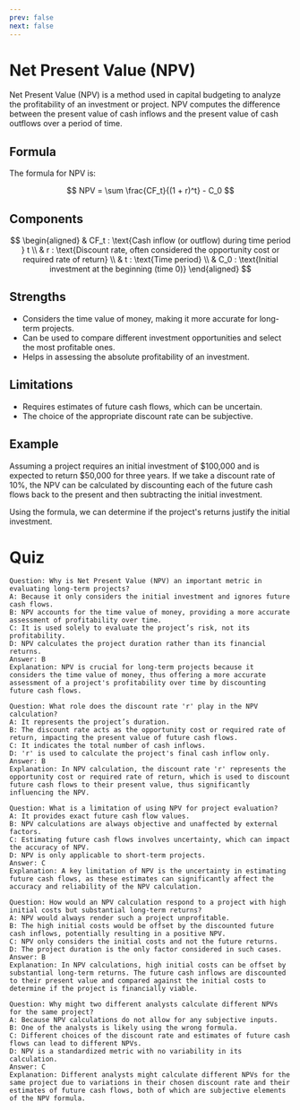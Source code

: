 ```yaml
---
prev: false
next: false
---
```


# Net Present Value (NPV)

Net Present Value (NPV) is a method used in capital budgeting to analyze the profitability of an investment or project. NPV computes the difference between the present value of cash inflows and the present value of cash outflows over a period of time.

## **Formula**

The formula for NPV is:

$$
NPV = \sum \frac{CF_t}{(1 + r)^t} - C_0
$$

## **Components**

$$
\begin{aligned}
& CF_t : \text{Cash inflow (or outflow) during time period } t \\
& r : \text{Discount rate, often considered the opportunity cost or required rate of return} \\
& t : \text{Time period} \\
& C_0 : \text{Initial investment at the beginning (time 0)}
\end{aligned}
$$

## **Strengths**

- Considers the time value of money, making it more accurate for long-term projects.
- Can be used to compare different investment opportunities and select the most profitable ones.
- Helps in assessing the absolute profitability of an investment.

## **Limitations**

- Requires estimates of future cash flows, which can be uncertain.
- The choice of the appropriate discount rate can be subjective.

## **Example**

Assuming a project requires an initial investment of $100,000 and is expected to return $50,000 for three years. If we take a discount rate of 10%, the NPV can be calculated by discounting each of the future cash flows back to the present and then subtracting the initial investment.

Using the formula, we can determine if the project's returns justify the initial investment.

# Quiz

```quiz
Question: Why is Net Present Value (NPV) an important metric in evaluating long-term projects?
A: Because it only considers the initial investment and ignores future cash flows.
B: NPV accounts for the time value of money, providing a more accurate assessment of profitability over time.
C: It is used solely to evaluate the project’s risk, not its profitability.
D: NPV calculates the project duration rather than its financial returns.
Answer: B
Explanation: NPV is crucial for long-term projects because it considers the time value of money, thus offering a more accurate assessment of a project's profitability over time by discounting future cash flows.

Question: What role does the discount rate 'r' play in the NPV calculation?
A: It represents the project’s duration.
B: The discount rate acts as the opportunity cost or required rate of return, impacting the present value of future cash flows.
C: It indicates the total number of cash inflows.
D: 'r' is used to calculate the project's final cash inflow only.
Answer: B
Explanation: In NPV calculation, the discount rate 'r' represents the opportunity cost or required rate of return, which is used to discount future cash flows to their present value, thus significantly influencing the NPV.

Question: What is a limitation of using NPV for project evaluation?
A: It provides exact future cash flow values.
B: NPV calculations are always objective and unaffected by external factors.
C: Estimating future cash flows involves uncertainty, which can impact the accuracy of NPV.
D: NPV is only applicable to short-term projects.
Answer: C
Explanation: A key limitation of NPV is the uncertainty in estimating future cash flows, as these estimates can significantly affect the accuracy and reliability of the NPV calculation.

Question: How would an NPV calculation respond to a project with high initial costs but substantial long-term returns?
A: NPV would always render such a project unprofitable.
B: The high initial costs would be offset by the discounted future cash inflows, potentially resulting in a positive NPV.
C: NPV only considers the initial costs and not the future returns.
D: The project duration is the only factor considered in such cases.
Answer: B
Explanation: In NPV calculations, high initial costs can be offset by substantial long-term returns. The future cash inflows are discounted to their present value and compared against the initial costs to determine if the project is financially viable.

Question: Why might two different analysts calculate different NPVs for the same project?
A: Because NPV calculations do not allow for any subjective inputs.
B: One of the analysts is likely using the wrong formula.
C: Different choices of the discount rate and estimates of future cash flows can lead to different NPVs.
D: NPV is a standardized metric with no variability in its calculation.
Answer: C
Explanation: Different analysts might calculate different NPVs for the same project due to variations in their chosen discount rate and their estimates of future cash flows, both of which are subjective elements of the NPV formula.
```

